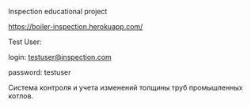 Inspection
educational project

https://boiler-inspection.herokuapp.com/

Test User:

login: testuser@inspection.com 

password: testuser

Система контроля и учета изменений толщины труб промышленных котлов. 

